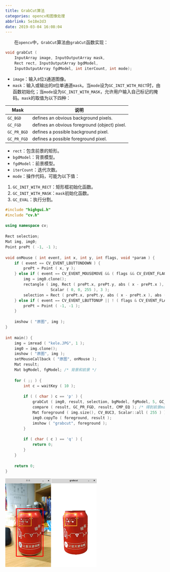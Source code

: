 ```yaml
---
title: GrabCut算法
categories: opencv和图像处理
abbrlink: 5e18e2d3
date: 2019-03-04 16:08:04
---
```

&emsp;&emsp;在`opencv`中，`GrabCut`算法由`grabCut`函数实现：<!--more-->

``` cpp
void grabCut (
    InputArray image, InputOutputArray mask,
    Rect rect, InputOutputArray bgdModel,
    InputOutputArray fgdModel, int iterCount, int mode);
```

- `image`：输入`8`位`3`通道图像。
- `mask`：输入或输出的`8`位单通道`mask`。当`mode`设为`GC_INIT_WITH_RECT`时，由函数初始化；当`mode`设为`GC_INIT_WITH_MASK`，允许用户输入自己标记的掩码。`mask`的取值为以下四种：

Mask        | 说明
------------|-----
`GC_BGD`    | defines an obvious background pixels.
`GC_FGD`    | defines an obvious foreground (object) pixel.
`GC_PR_BGD` | defines a possible background pixel.
`GC_PR_FGD` | defines a possible foreground pixel.

- `rect`：包含前景的矩形。
- `bgdModel`：背景模型。
- `fgdModel`：前景模型。
- `iterCount`：迭代次数。
- `mode`：操作代码，可能为以下值：

1. `GC_INIT_WITH_RECT`：矩形框初始化函数。
2. `GC_INIT_WITH_MASK`：`mask`初始化函数。
3. `GC_EVAL`：执行分割。

``` cpp
#include "highgui.h"
#include "cv.h"
​
using namespace cv;
​
Rect selection;
Mat img, img0;
Point prePt ( -1, -1 );
​
void onMouse ( int event, int x, int y, int flags, void *param ) {
    if ( event == CV_EVENT_LBUTTONDOWN ) {
        prePt = Point ( x, y );
    } else if ( event == CV_EVENT_MOUSEMOVE && ( flags && CV_EVENT_FLAG_LBUTTON ) ) {
        img = img0.clone();
        rectangle ( img, Rect ( prePt.x, prePt.y, abs ( x - prePt.x ), abs ( y - prePt.y ) ), \
                    Scalar ( 0, 0, 255 ), 3 );
        selection = Rect ( prePt.x, prePt.y, abs ( x - prePt.x ), abs ( y - prePt.y ) );
    } else if ( event == CV_EVENT_LBUTTONUP || ! ( flags & CV_EVENT_FLAG_LBUTTON ) ) {
        prePt = Point ( -1, -1 );
    }
​
    imshow ( "原图", img );
}
​
int main() {
    img = imread ( "kele.JPG", 1 );
    img0 = img.clone();
    imshow ( "原图", img );
    setMouseCallback ( "原图", onMouse );
    Mat result;
    Mat bgModel, fgModel; /* 背景和前景 */
​
    for ( ;; ) {
        int c = waitKey ( 10 );
​
        if ( ( char ) c == 'p' ) {
            grabCut ( img0, result, selection, bgModel, fgModel, 5, GC_INIT_WITH_RECT );
            compare ( result, GC_PR_FGD, result, CMP_EQ ); /* 得到前景mask */
            Mat foreground ( img.size(), CV_8UC3, Scalar::all ( 255 ) );
            img0.copyTo ( foreground, result );
            imshow ( "grabcut", foreground );
        }
​
        if ( char ( c ) == 'q' ) {
            return 0;
        }
    }
​
    return 0;
}
```

<img src="./GrabCut算法/1.png" height="280" width="289">